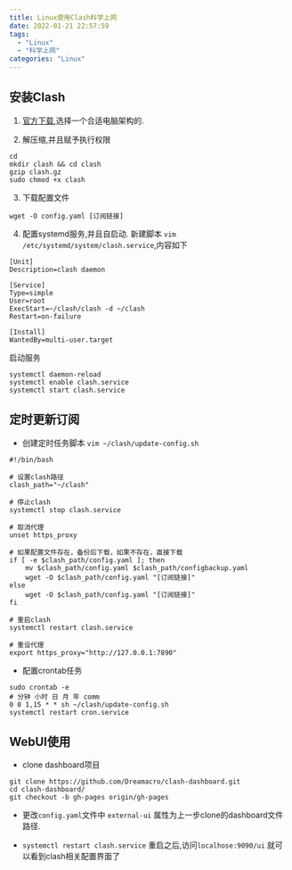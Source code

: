 ```yaml
---
title: Linux使用Clash科学上网
date: 2022-01-21 22:57:59
tags: 
  - "Linux"
  - "科学上网"
categories: "Linux"
---
```


## 安装Clash 

1. [官方下载](https://github.com/Dreamacro/clash/releases),选择一个合适电脑架构的.

2. 解压缩,并且赋予执行权限
```shell
cd
mkdir clash && cd clash
gzip clash.gz
sudo chmod +x clash
```
3. 下载配置文件
```shell
wget -O config.yaml [订阅链接]
```

4. 配置systemd服务,并且自启动. 新建脚本 `vim /etc/systemd/system/clash.service`,内容如下
```shell
[Unit]
Description=clash daemon

[Service]
Type=simple
User=root
ExecStart=~/clash/clash -d ~/clash
Restart=on-failure

[Install]
WantedBy=multi-user.target
```

启动服务
```shell
systemctl daemon-reload
systemctl enable clash.service
systemctl start clash.service
```

## 定时更新订阅

- 创建定时任务脚本 `vim ~/clash/update-config.sh`
```shell
#!/bin/bash

# 设置clash路径
clash_path="~/clash"

# 停止clash
systemctl stop clash.service

# 取消代理
unset https_proxy

# 如果配置文件存在，备份后下载，如果不存在，直接下载
if [ -e $clash_path/config.yaml ]; then
	mv $clash_path/config.yaml $clash_path/configbackup.yaml
	wget -O $clash_path/config.yaml "[订阅链接]"
else
	wget -O $clash_path/config.yaml "[订阅链接]"
fi

# 重启clash
systemctl restart clash.service

# 重设代理
export https_proxy="http://127.0.0.1:7890"
```

- 配置crontab任务
```shell
sudo crontab -e 
# 分钟 小时 日 月 年 comm
0 0 1,15 * * sh ~/clash/update-config.sh
systemctl restart cron.service
```

## WebUI使用

- clone dashboard项目
```shell
git clone https://github.com/Dreamacro/clash-dashboard.git
cd clash-dashboard/
git checkout -b gh-pages origin/gh-pages
```

- 更改`config.yaml`文件中 `external-ui` 属性为上一步clone的dashboard文件路径.

- `systemctl restart clash.service` 重启之后,访问`localhose:9090/ui` 就可以看到clash相关配置界面了